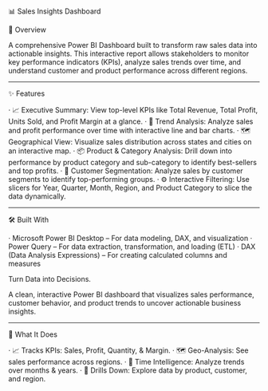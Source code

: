 📊 Sales Insights Dashboard

📖 Overview

A comprehensive Power BI Dashboard built to transform raw sales data into actionable insights. This interactive report allows stakeholders to monitor key performance indicators (KPIs), analyze sales trends over time, and understand customer and product performance across different regions.

---

✨ Features

· 📈 Executive Summary: View top-level KPIs like Total Revenue, Total Profit, Units Sold, and Profit Margin at a glance.
· 📅 Trend Analysis: Analyze sales and profit performance over time with interactive line and bar charts.
· 🗺️ Geographical View: Visualize sales distribution across states and cities on an interactive map.
· 📦 Product & Category Analysis: Drill down into performance by product category and sub-category to identify best-sellers and top profits.
· 👥 Customer Segmentation: Analyze sales by customer segments to identify top-performing groups.
· ⚙️ Interactive Filtering: Use slicers for Year, Quarter, Month, Region, and Product Category to slice the data dynamically.

---

🛠️ Built With

· Microsoft Power BI Desktop – For data modeling, DAX, and visualization
· Power Query – For data extraction, transformation, and loading (ETL)
· DAX (Data Analysis Expressions) – For creating calculated columns and measures


Turn Data into Decisions.

A clean, interactive Power BI dashboard that visualizes sales performance, customer behavior, and product trends to uncover actionable business insights.

---

🎯 What It Does

· 📈 Tracks KPIs: Sales, Profit, Quantity, & Margin.
· 🗺️ Geo-Analysis: See sales performance across regions.
· 📅 Time Intelligence: Analyze trends over months & years.
· 🧩 Drills Down: Explore data by product, customer, and region.
